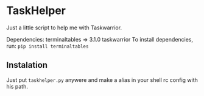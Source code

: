 # TaskHelper
Just a little script to help me with Taskwarrior.

Dependencies: terminaltables => 3.1.0
              taskwarrior
To install dependencies, run: `pip install terminaltables`
## Instalation

Just put `taskhelper.py` anywere and make a alias in your shell rc config with his path.
